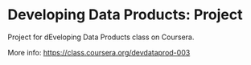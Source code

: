 Developing Data Products: Project
=====================================

Project for dEveloping Data Products class on Coursera.

More info: https://class.coursera.org/devdataprod-003
